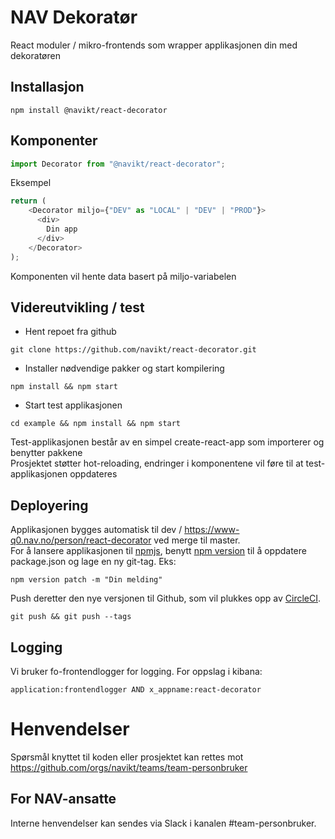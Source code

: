 # NAV Dekoratør

React moduler / mikro-frontends som wrapper applikasjonen din med dekoratøren

## Installasjon

```
npm install @navikt/react-decorator
```

## Komponenter

```js
import Decorator from "@navikt/react-decorator";
```

Eksempel

```js
return (
    <Decorator miljo={"DEV" as "LOCAL" | "DEV" | "PROD"}>
      <div>
        Din app
      </div>
    </Decorator>
);
```

Komponenten vil hente data basert på miljo-variabelen

## Videreutvikling / test

- Hent repoet fra github

```
git clone https://github.com/navikt/react-decorator.git
```

- Installer nødvendige pakker og start kompilering

```
npm install && npm start
```

- Start test applikasjonen <br>

```
cd example && npm install && npm start
```

Test-applikasjonen består av en simpel create-react-app som importerer og benytter pakkene <br>
Prosjektet støtter hot-reloading, endringer i komponentene vil føre til at test-applikasjonen oppdateres

## Deployering

Applikasjonen bygges automatisk til dev / https://www-q0.nav.no/person/react-decorator ved merge til master. <br>
For å lansere applikasjonen til [npmjs](https://www.npmjs.com/package/@navikt/react-decorator), benytt [npm version](https://docs.npmjs.com/cli/version) til å oppdatere package.json og lage en ny git-tag. Eks:

```
npm version patch -m "Din melding"
```

Push deretter den nye versjonen til Github, som vil plukkes opp av [CircleCI](https://circleci.com/gh/navikt/workflows/react-decorator).

```
git push && git push --tags
```

## Logging

Vi bruker fo-frontendlogger for logging. For oppslag i kibana:

```
application:frontendlogger AND x_appname:react-decorator
```

# Henvendelser

Spørsmål knyttet til koden eller prosjektet kan rettes mot https://github.com/orgs/navikt/teams/team-personbruker

## For NAV-ansatte

Interne henvendelser kan sendes via Slack i kanalen #team-personbruker.

